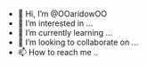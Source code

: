 - 👋 Hi, I’m @OOaridowOO
- 👀 I’m interested in ...
- 🌱 I’m currently learning ...
- 💞️ I’m looking to collaborate on ...
- 📫 How to reach me ..

<!---
OOaridowOO/OOaridowOO is a ✨ special ✨ repository because its `README.md` (this file) appears on your GitHub profile.
You can click the Preview link to take a look at your changes.
--->
